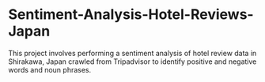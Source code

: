 # Sentiment-Analysis-Hotel-Reviews-Japan
This project involves performing a sentiment analysis of hotel review data in Shirakawa, Japan crawled from Tripadvisor to identify positive and negative words and noun phrases.

